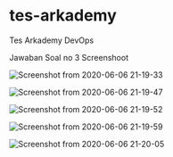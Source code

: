 # tes-arkademy
Tes Arkademy DevOps


Jawaban Soal no 3 Screenshoot


![Screenshot from 2020-06-06 21-19-33](https://user-images.githubusercontent.com/41294715/83946644-638e5d80-a83c-11ea-9626-c347b6350f3c.png)

![Screenshot from 2020-06-06 21-19-47](https://user-images.githubusercontent.com/41294715/83946646-66894e00-a83c-11ea-8c96-9e3a37795f09.png)

![Screenshot from 2020-06-06 21-19-52](https://user-images.githubusercontent.com/41294715/83946647-6721e480-a83c-11ea-8f44-4c00f5f5b352.png)

![Screenshot from 2020-06-06 21-19-59](https://user-images.githubusercontent.com/41294715/83946649-67ba7b00-a83c-11ea-9992-1e299d2bdb0c.png)

![Screenshot from 2020-06-06 21-20-05](https://user-images.githubusercontent.com/41294715/83946650-68531180-a83c-11ea-819e-9a9b64830a93.png)
